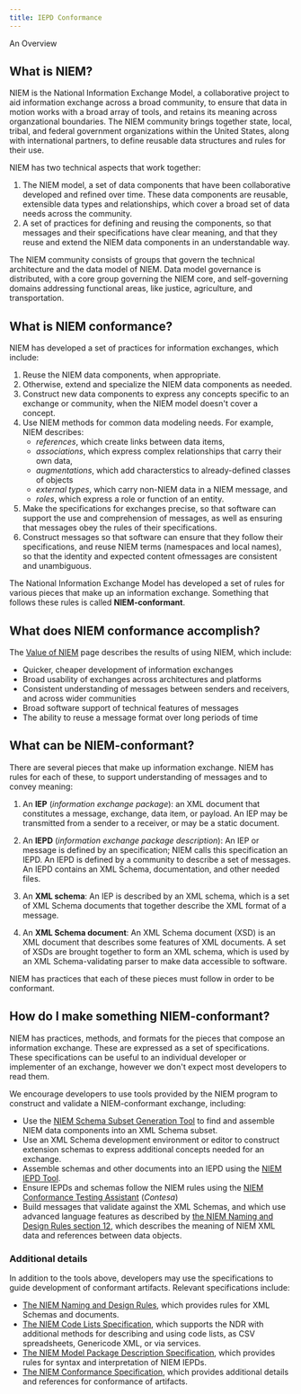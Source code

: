```yaml
---
title: IEPD Conformance
---
```


An Overview

## What is NIEM?

NIEM is the National Information Exchange Model, a collaborative project to aid
information exchange across a broad community, to ensure that data in motion
works with a broad array of tools, and retains its meaning across organzational
boundaries. The NIEM community brings together state, local, tribal, and federal
government organizations within the United States, along with international
partners, to define reusable data structures and rules for their use.

NIEM has two technical aspects that work together:

1. The NIEM model, a set of data components that have been collaborative
   developed and refined over time. These data components are reusable,
   extensible data types and relationships, which cover a broad set of data
   needs across the community.
2. A set of practices for defining and reusing the components, so that messages
   and their specifications have clear meaning, and that they reuse and extend
   the NIEM data components in an understandable way.
   
The NIEM community consists of groups that govern the technical architecture and
the data model of NIEM. Data model governance is distributed, with a core group
governing the NIEM core, and self-governing domains addressing functional areas,
like justice, agriculture, and transportation.

## What is NIEM conformance?

NIEM has developed a set of practices for information exchanges, which include:

1. Reuse the NIEM data components, when appropriate.
1. Otherwise, extend and specialize the NIEM data components as needed.
1. Construct new data components to express any concepts specific to an exchange
   or community, when the NIEM model doesn't cover a concept.
1. Use NIEM methods for common data modeling needs. For example, NIEM describes:
   * *references*, which create links between data items,
   * *associations*, which express complex relationships that carry their own data,
   * *augmentations*, which add characterstics to already-defined classes of objects
   * *external types*, which carry non-NIEM data in a NIEM message, and
   * *roles*, which express a role or function of an entity.
1. Make the specifications for exchanges precise, so that software can support
   the use and comprehension of messages, as well as ensuring that messages obey
   the rules of their specifications.
1. Construct messages so that software can ensure that they follow their
   specifications, and reuse NIEM terms (namespaces and local names), so that
   the identity and expected content ofmessages are consistent and unambiguous.
   
The National Information Exchange Model has developed a set of rules for various
pieces that make up an information exchange. Something that follows these rules
is called **NIEM-conformant**.

## What does NIEM conformance accomplish?

The [Value of NIEM] page describes the results of using NIEM, which include:

* Quicker, cheaper development of information exchanges
* Broad usability of exchanges across architectures and platforms
* Consistent understanding of messages between senders and receivers, and across
  wider communities
* Broad software support of technical features of messages
* The ability to reuse a message format over long periods of time

## What can be NIEM-conformant?

There are several pieces that make up information exchange. NIEM has rules for
each of these, to support understanding of messages and to convey meaning:

1. An **IEP** (*information exchange package*): an XML document that constitutes a message,
   exchange, data item, or payload. An IEP may be transmitted from a sender to a
   receiver, or may be a static document.

1. An **IEPD** (*information exchange package description*): An IEP or message is
   defined by an specification; NIEM calls this specification an IEPD. An IEPD
   is defined by a community to describe a set of messages. An IEPD contains an
   XML Schema, documentation, and other needed files.
   
1. An **XML schema**: An IEP is described by an XML schema, which is a set of
   XML Schema documents that together describe the XML format of a message. 
   
1. An **XML Schema document**: An XML Schema document (XSD) is an XML document
   that describes some features of XML documents. A set of XSDs are brought
   together to form an XML schema, which is used by an XML Schema-validating
   parser to make data accessible to software.
   
NIEM has practices that each of these pieces must follow in order to be
conformant.

## How do I make something NIEM-conformant? 

NIEM has practices, methods, and formats for the pieces that compose an
information exchange. These are expressed as a set of specifications. These
specifications can be useful to an individual developer or implementer of an
exchange, however we don't expect most developers to read them.

We encourage developers to use tools provided by the NIEM program to construct
and validate a NIEM-conformant exchange, including:

- Use the [NIEM Schema Subset Generation Tool][SSGT] to find and assemble NIEM
  data components into an XML Schema subset.
- Use an XML Schema development environment or editor to construct extension
  schemas to express additional concepts needed for an exchange.
- Assemble schemas and other documents into an IEPD using the
  [NIEM IEPD Tool][IEPD tool].
- Ensure IEPDs and schemas follow the NIEM rules using the
  [NIEM Conformance Testing Assistant][contesa] (*Contesa*)
- Build messages that validate against the XML Schemas, and which use advanced
  language features as described by
  [the NIEM Naming and Design Rules section 12][ndr xml doc], which describes
  the meaning of NIEM XML data and references between data objects.

### Additional details

In addition to the tools above, developers may use the specifications to guide
development of conformant artifacts. Relevant specifications include:

- [The NIEM Naming and Design Rules][ndr], which provides rules for XML Schemas
  and documents.
- [The NIEM Code Lists Specification][code lists spec], which supports the NDR
  with additional methods for describing and using code lists, as CSV
  spreadsheets, Genericode XML, or via services.
- [The NIEM Model Package Description Specification][mpd spec], which provides
  rules for syntax and interpretation of NIEM IEPDs.
- [The NIEM Conformance Specification][conformance spec], which provides
  additional details and references for conformance of artifacts.

[Value of NIEM]: https://www.niem.gov/about-niem/value-niem
[SSGT]: https://tools.niem.gov/niemtools/ssgt/index.iepd
[IEPD tool]: https://tools.niem.gov/niemtools/iepdt/index.iepd
[contesa]: https://tools.niem.gov/contesa/
[ndr xml doc]: https://rawgit.com/NIEM/NIEM-NDR/niem-ndr-4.0beta2/niem-ndr-4.0beta2.html#section_12
[ndr]: https://rawgit.com/NIEM/NIEM-NDR/niem-ndr-4.0beta2/niem-ndr-4.0beta2.html
[mpd spec]: https://reference.niem.gov/niem/specification/model-package-description/3.0.1/model-package-description-3.0.1.html
[code lists spec]: https://rawgit.com/NIEM/NIEM-Code-Lists-Spec/4.0beta1/niem-code-lists-spec.html
[conformance spec]: https://reference.niem.gov/niem/specification/conformance/3.0/conformance-3.0.html
